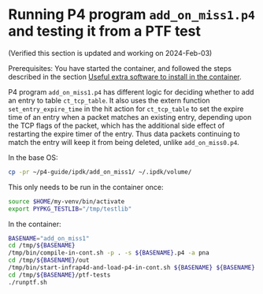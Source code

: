 # Running P4 program `add_on_miss1.p4` and testing it from a PTF test

(Verified this section is updated and working on 2024-Feb-03)

Prerequisites: You have started the container, and followed the steps
described in the section [Useful extra software to install in the
container](general-ipdk-notes.md#useful-extra-software-to-install-in-the-container).

P4 program `add_on_miss1.p4` has different logic for deciding whether
to add an entry to table `ct_tcp_table`.  It also uses the extern
function `set_entry_expire_time` in the hit action for `ct_tcp_table`
to set the expire time of an entry when a packet matches an existing
entry, depending upon the TCP flags of the packet, which has the
additional side effect of restarting the expire timer of the entry.
Thus data packets continuing to match the entry will keep it from
being deleted, unlike `add_on_miss0.p4`.

In the base OS:
```bash
cp -pr ~/p4-guide/ipdk/add_on_miss1/ ~/.ipdk/volume/
```

This only needs to be run in the container once:
```bash
source $HOME/my-venv/bin/activate
export PYPKG_TESTLIB="/tmp/testlib"
```

In the container:
```bash
BASENAME="add_on_miss1"
cd /tmp/${BASENAME}
/tmp/bin/compile-in-cont.sh -p . -s ${BASENAME}.p4 -a pna
cd /tmp/${BASENAME}/out
/tmp/bin/start-infrap4d-and-load-p4-in-cont.sh ${BASENAME} ${BASENAME}
cd /tmp/${BASENAME}/ptf-tests
./runptf.sh
```
